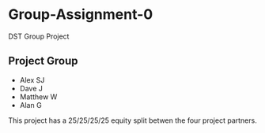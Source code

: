 # Group-Assignment-0
DST Group Project 

## Project Group

* Alex SJ
* Dave J
* Matthew W
* Alan G

This project has a 25/25/25/25 equity split betwen the four project partners.
